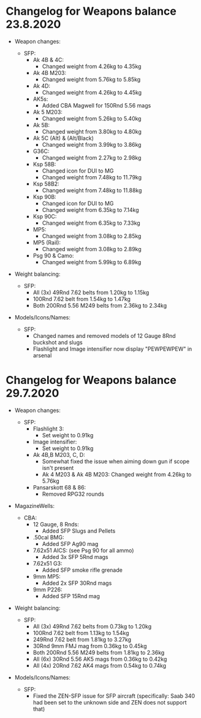 # Changelog for Weapons balance 23.8.2020

- Weapon changes:
    - SFP:
        - Ak 4B & 4C:
            - Changed weight from 4.26kg to 4.35kg
        - Ak 4B M203:
            - Changed weight from 5.76kg to 5.85kg
        - Ak 4D:
            - Changed weight from 4.26kg to 4.45kg
        - AK5s:
            - Added CBA Magwell for 150Rnd 5.56 mags
        - Ak 5 M203:
            - Changed weight from 5.26kg to 5.40kg
        - Ak 5B:
            - Changed weight from 3.80kg to 4.80kg
        - Ak 5C (Alt) & (Alt/Black)
            - Changed weight from 3.99kg to 3.86kg
        - G36C:
            - Changed weight from 2.27kg to 2.98kg
        - Ksp 58B:
            - Changed icon for DUI to MG
            - Changed weight from 7.48kg to 11.79kg
        - Ksp 58B2:
            - Changed weight from 7.48kg to 11.88kg
        - Ksp 90B:
            - Changed icon for DUI to MG
            - Changed weight from 6.35kg to 7.14kg
        - Ksp 90C:
            - Changed weight from 6.35kg to 7.33kg
        - MP5:
            - Changed weight from 3.08kg to 2.85kg
        - MP5 (Rail):
            - Changed weight from 3.08kg to 2.89kg
        - Psg 90 & Camo:
            - Changed weight from 5.99kg to 6.89kg

- Weight balancing:
    - SFP:
        - All (3x) 49Rnd 7.62 belts from 1.20kg to 1.15kg
        - 100Rnd 7.62 belt from 1.54kg to 1.47kg
        - Both 200Rnd 5.56 M249 belts from 2.36kg to 2.34kg

- Models/Icons/Names:
    - SFP:
        - Changed names and removed models of 12 Gauge 8Rnd buckshot and slugs
        - Flashlight and Image intensifier now display "PEWPEWPEW" in arsenal

# Changelog for Weapons balance 29.7.2020

- Weapon changes:
    - SFP:
        - Flashlight 3:
            - Set weight to 0.91kg
        - Image intensifier:
            - Set weight to 0.91kg
        - Ak 4B,B M203, C, D:
            - Somewhat fixed the issue when aiming down gun if scope isn't present
            - Ak 4 M203 & Ak 4B M203: Changed weight from 4.26kg to 5.76kg
        - Pansarskott 68 & 86:
            - Removed RPG32 rounds

- MagazineWells:
    - CBA:
        - 12 Gauge, 8 Rnds:
            - Added SFP Slugs and Pellets
        - .50cal BMG:
            - Added SFP Ag90 mag
        - 7.62x51 AICS: (see Psg 90 for all ammo)
            - Added 3x SFP 5Rnd mags
        - 7.62x51 G3:
            - Added SFP smoke rifle grenade
        - 9mm MP5:
            - Added 2x SFP 30Rnd mags
        - 9mm P226:
            - Added SFP 15Rnd mag

- Weight balancing:
    - SFP:
        - All (3x) 49Rnd 7.62 belts from 0.73kg to 1.20kg
        - 100Rnd 7.62 belt from 1.13kg to 1.54kg
        - 249Rnd 7.62 belt from 1.81kg to 3.27kg
        - 30Rnd 9mm FMJ mag from 0.36kg to 0.45kg
        - Both 200Rnd 5.56 M249 belts from 1.81kg to 2.36kg
        - All (6x) 30Rnd 5.56 AK5 mags from 0.36kg to 0.42kg
        - All (4x) 20Rnd 7.62 AK4 mags from 0.54kg to 0.74kg

- Models/Icons/Names:
    - SFP:
        - Fixed the ZEN-SFP issue for SFP aircraft (specifically: Saab 340 had been set to the unknown side and ZEN does not support that)
